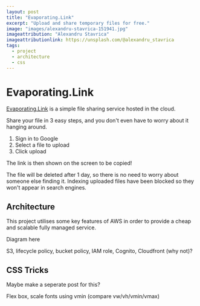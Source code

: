 ```yaml
---
layout: post
title: "Evaporating.Link"
excerpt: "Upload and share temporary files for free."
image: "images/alexandru-stavrica-151941.jpg"
imageattribution: "Alexandru Stavrica"
imageattributionlink: https://unsplash.com/@alexandru_stavrica
tags:
  - project
  - architecture
  - css
---
```


# Evaporating.Link

[Evaporating.Link](http://evaporating.link) is a simple file sharing service hosted in the cloud.

Share your file in 3 easy steps, and you don't even have to worry about it hanging around.

1. Sign in to Google
2. Select a file to upload
3. Click upload

The link is then shown on the screen to be copied!

The file will be deleted after 1 day, so there is no need to worry about someone else finding it.
Indexing uploaded files have been blocked so they won't appear in search engines.

## Architecture

This project utilises some key features of AWS in order to provide a cheap and scalable fully managed service.

Diagram here

S3, lifecycle policy, bucket policy, IAM role, Cognito, Cloudfront (why not)?

## CSS Tricks

Maybe make a seperate post for this?

Flex box, scale fonts using vmin (compare vw/vh/vmin/vmax)
